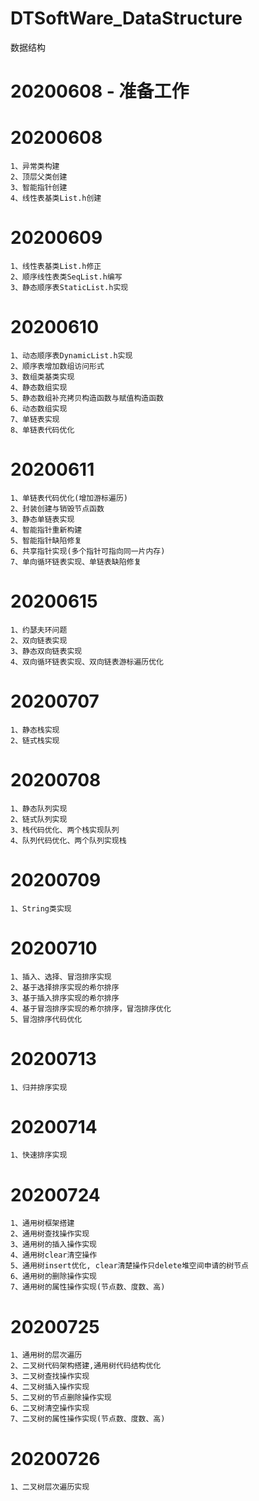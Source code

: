 # DTSoftWare_DataStructure
数据结构
# 20200608 - 准备工作
# 20200608
	1、异常类构建
	2、顶层父类创建
	3、智能指针创建
	4、线性表基类List.h创建
	
# 20200609
	1、线性表基类List.h修正
	2、顺序线性表类SeqList.h编写
	3、静态顺序表StaticList.h实现

# 20200610
	1、动态顺序表DynamicList.h实现
	2、顺序表增加数组访问形式
	3、数组类基类实现
	4、静态数组实现
	5、静态数组补充拷贝构造函数与赋值构造函数
	6、动态数组实现
	7、单链表实现
	8、单链表代码优化	
	
# 20200611
	1、单链表代码优化(增加游标遍历)
	2、封装创建与销毁节点函数
	3、静态单链表实现
	4、智能指针重新构建
	5、智能指针缺陷修复
	6、共享指针实现(多个指针可指向同一片内存)
	7、单向循环链表实现、单链表缺陷修复
	
# 20200615
	1、约瑟夫环问题
	2、双向链表实现
	3、静态双向链表实现
	4、双向循环链表实现、双向链表游标遍历优化
	
# 20200707
	1、静态栈实现
	2、链式栈实现

# 20200708
	1、静态队列实现
	2、链式队列实现
	3、栈代码优化、两个栈实现队列
	4、队列代码优化、两个队列实现栈
	
# 20200709
	1、String类实现
	
# 20200710
	1、插入、选择、冒泡排序实现
	2、基于选择排序实现的希尔排序
	3、基于插入排序实现的希尔排序
	4、基于冒泡排序实现的希尔排序，冒泡排序优化
	5、冒泡排序代码优化
	
# 20200713
	1、归并排序实现

# 20200714
	1、快速排序实现
	
# 20200724
	1、通用树框架搭建
	2、通用树查找操作实现
	3、通用树的插入操作实现
	4、通用树clear清空操作
	5、通用树insert优化, clear清楚操作只delete堆空间申请的树节点
	6、通用树的删除操作实现
	7、通用树的属性操作实现(节点数、度数、高)
	
# 20200725
	1、通用树的层次遍历
	2、二叉树代码架构搭建,通用树代码结构优化
	3、二叉树查找操作实现
	4、二叉树插入操作实现
	5、二叉树的节点删除操作实现
	6、二叉树清空操作实现
	7、二叉树的属性操作实现(节点数、度数、高)

# 20200726
	1、二叉树层次遍历实现